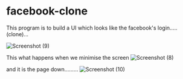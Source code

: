 # facebook-clone

This program is to build a UI which looks like the facebook's login.....(clone)...

![Screenshot (9)](https://user-images.githubusercontent.com/66905892/102796684-a11b9800-43d4-11eb-94b0-d17d6fb13fef.png)

This what happens when we minimise the screen
![Screenshot (8)](https://user-images.githubusercontent.com/66905892/102796841-daec9e80-43d4-11eb-96b6-92b7dc8f9ed3.png)

and it is the page down.........
![Screenshot (10)](https://user-images.githubusercontent.com/66905892/102796861-e0e27f80-43d4-11eb-8567-6c13027d7e14.png)

